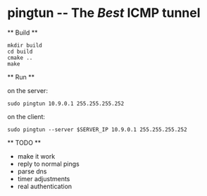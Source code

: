 pingtun -- The *Best* ICMP tunnel
======================

** Build **
```
mkdir build
cd build
cmake ..
make
```

** Run  **

on the server:
```
sudo pingtun 10.9.0.1 255.255.255.252
```
on the client:
```
sudo pingtun --server $SERVER_IP 10.9.0.1 255.255.255.252
```

** TODO **

* make it work
* reply to normal pings
* parse dns
* timer adjustments
* real authentication
